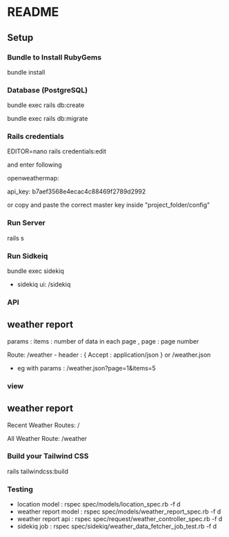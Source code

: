 # README

## Setup

### Bundle to Install RubyGems

bundle install

### Database (PostgreSQL)

bundle exec rails db:create

bundle exec rails db:migrate

### Rails credentials
EDITOR=nano rails credentials:edit

and enter following 

openweathermap:

 api_key: b7aef3568e4ecac4c88469f2789d2992

or copy and paste the correct master key inside "project_folder/config"

### Run Server

rails s

### Run Sidkeiq

bundle exec sidekiq

* sidekiq ui: /sidekiq

### API
weather report
---------------
params : 
items : number of data in each page , page : page number

Route: /weather - header : { Accept : application/json }
or
/weather.json

* eg with params : /weather.json?page=1&items=5

### view
weather report
---------------
Recent Weather
Routes: /

All Weather
Route: /weather

### Build your Tailwind CSS
rails tailwindcss:build

### Testing

* location model : rspec spec/models/location_spec.rb -f d
* weather report model : rspec spec/models/weather_report_spec.rb -f d
* weather report api : rspec spec/request/weather_controller_spec.rb -f d
* sidekiq job : rspec spec/sidekiq/weather_data_fetcher_job_test.rb -f d
